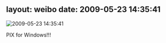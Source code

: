 layout: weibo
date: 2009-05-23 14:35:41
---
<meta name="referrer" content="no-referrer" />

<img src="/images/renren.ico" style="float: left;"/>2009-05-23 14:35:41

PIX for Windows!!!

